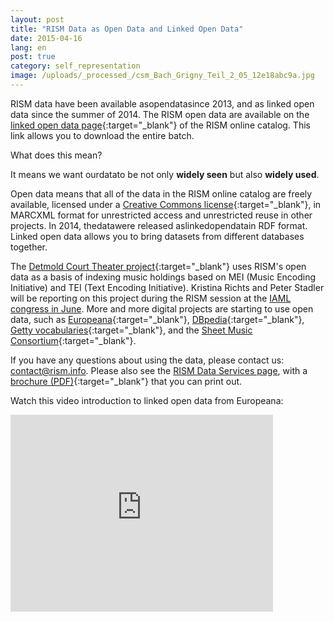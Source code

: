 ```yaml
---
layout: post
title: "RISM Data as Open Data and Linked Open Data"
date: 2015-04-16
lang: en
post: true
category: self_representation
image: /uploads/_processed_/csm_Bach_Grigny_Teil_2_05_12e18abc9a.jpg
---
```



RISM data have been available asopendatasince 2013, and as linked open data since the summer of 2014. The RISM open data are available on the [linked open data page](https://opac.rism.info/index.php?id=8&L=1&id=8){:target="_blank"} of the RISM online catalog. This link allows you to download the entire batch.

What does this mean?

It means we want ourdatato be not only **widely seen** but also **widely used**.

Open data means that all of the data in the RISM online catalog are freely available, licensed under a [Creative Commons license](https://creativecommons.org/licenses/by/3.0/de/deed.en){:target="_blank"}, in MARCXML format for unrestricted access and unrestricted reuse in other projects. In 2014, thedatawere released aslinkedopendatain RDF format. Linked open data allows you to bring datasets from different databases together.

The [Detmold Court Theater project](http://hoftheater-detmold.de/){:target="_blank"} uses RISM's open data as a basis of indexing music holdings based on MEI (Music Encoding Initiative) and TEI (Text Encoding Initiative). Kristina Richts and Peter Stadler will be reporting on this project during the RISM session at the [IAML congress in June](http://www.musiclibraryassoc.org/BlankCustom.asp?page=IAML_IMS_2015 "external-link-new-window"). More and more digital projects are starting to use open data, such as [Europeana](http://labs.europeana.eu/api/linked-open-data/introduction/){:target="_blank"}, [DBpedia](http://wiki.dbpedia.org/Interlinking){:target="_blank"}, [Getty vocabularies](http://www.getty.edu/research/tools/vocabularies/lod/){:target="_blank"}, and the [Sheet Music Consortium](http://digital2.library.ucla.edu/sheetmusic/lod.html){:target="_blank"}.

If you have any questions about using the data, please contact us: [contact@rism.info](mailto:contact@rism.info). Please also see the [RISM Data Services page](/community/development/data-services.html), with a [brochure (PDF)](http://www.rism.info/fileadmin/content/community-content/Zentralredaktion/rism_datendienste-edH_klein.pdf){:target="_blank"} that you can print out.



Watch this video introduction to linked open data from Europeana:

<iframe width="420" height="315" src="https://www.youtube.com/embed/uju4wT9uBIA" frameborder="0" allowfullscreen></iframe>



<script type="text/javascript">var switchTo5x=true;</script><script type="text/javascript" src="http://w.sharethis.com/button/buttons.js"></script><script type="text/javascript">stLight.options({publisher: "9b601438-1ce1-49d8-bfd7-9cff5df54c17", doNotHash: false, doNotCopy: false, hashAddressBar: false});</script>